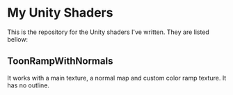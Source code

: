 # My Unity Shaders
This is the repository for the Unity shaders I've written.
They are listed bellow:

## ToonRampWithNormals
It works with a main texture, a normal map and custom color ramp texture. It has no outline.
